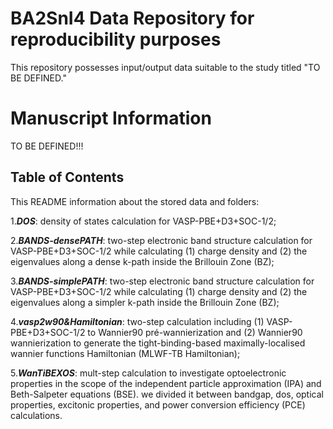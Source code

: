 # BA2SnI4 Data Repository for reproducibility purposes
This repository possesses input/output data suitable to the study titled "TO BE DEFINED."

# Manuscript Information
TO BE DEFINED!!!

## Table of Contents
This README information about the stored data and folders:

1.***DOS***: density of states calculation for VASP-PBE+D3+SOC-1/2;

2.***BANDS-densePATH***: two-step electronic band structure calculation for VASP-PBE+D3+SOC-1/2 while calculating (1) charge density and (2) the eigenvalues along a dense k-path inside the Brillouin Zone (BZ);

3.***BANDS-simplePATH***: two-step electronic band structure calculation for VASP-PBE+D3+SOC-1/2 while calculating (1) charge density and (2) the eigenvalues along a simpler k-path inside the Brillouin Zone (BZ);

4.***vasp2w90&Hamiltonian***: two-step calculation including (1) VASP-PBE+D3+SOC-1/2 to Wannier90 pré-wannierization and (2) Wannier90 wannierization to generate the tight-binding-based maximally-localised wannier functions Hamiltonian (MLWF-TB Hamiltonian);

5.***WanTiBEXOS***: mult-step calculation to investigate optoelectronic properties in the scope of the independent particle approximation (IPA) and Beth-Salpeter equations (BSE). we divided it between bandgap, dos, optical properties, excitonic properties, and power conversion efficiency (PCE) calculations.

